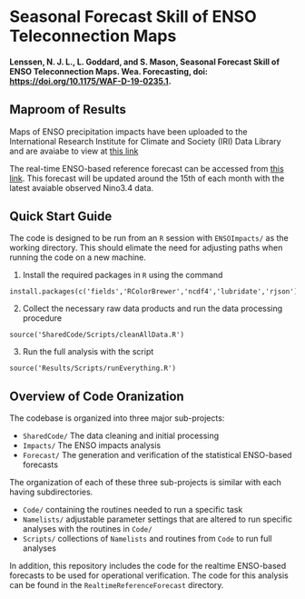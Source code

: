 # Seasonal Forecast Skill of ENSO Teleconnection Maps
#### Lenssen, N. J. L., L. Goddard, and S. Mason, Seasonal Forecast Skill of ENSO Teleconnection Maps. Wea. Forecasting, doi: https://doi.org/10.1175/WAF-D-19-0235.1.

## Maproom of Results

Maps of ENSO precipitation impacts have been uploaded to the International Research Institute for Climate and Society (IRI) Data Library and are avaiabe to view at [this link](http://iridl.ldeo.columbia.edu/expert/home/.lenssen/.ensoTeleconnections/.prob/figviewer.html?my.help=more+options&map.T.plotvalue=Dec++-+Feb&map.ENSO.plotvalue=ElNino&map.anomaly.plotvalue=Above_Normal&map.significance.plotvalue=85&map.Y.units=degree_north&map.Y.plotlast=90N&map.here.x=0&map.here.y=0&map.url=X+Y+fig-+colors+coasts+-fig&map.domain=+%7B+%2FT+12.5+12.5+plotrange+%2FENSO+%2FElNino+plotvalue+%2Fanomaly+%2FAbove_Normal+plotvalue+%2Fsignificance+85+plotvalue+Y+-60+90+plotrange+%7D&map.domainparam=+%2Fplotaxislength+432+psdef+%2Fplotborder+72+psdef+%2FXOVY+null+psdef&map.zoom=Zoom&map.Y.plotfirst=60S&map.X.plotfirst=180W&map.X.units=degree_east&map.X.modulus=360&map.X.plotlast=180&map.prob.plotfirst=0&map.prob.units=unitless&map.prob.plotlast=1&map.newurl.grid0=X&map.newurl.grid1=Y&map.newurl.land=draw+coasts&map.newurl.plot=colors&map.plotaxislength=800&map.plotborder=72&map.fnt=NimbusSanLSymbol&map.fntsze=12&map.XOVY=auto&map.color_smoothing=1&map.framelbl=framelabelstart&map.framelabeltext=&map.iftime=25&map.mftime=25&map.fftime=200)

The real-time ENSO-based reference forecast can be accessed from [this link](http://iridl.ldeo.columbia.edu/expert/home/.lenssen/.realtimeReferenceForecasts/.fcast/). This forecast will be updated around the 15th of each month with the latest avaiable observed Nino3.4 data. 

## Quick Start Guide
The code is designed to be run from an `R` session with `ENSOImpacts/` as the working directory. This should elimate the need for adjusting paths when running the code on a new machine.


1) Install the required packages in `R` using the command
```
install.packages(c('fields','RColorBrewer','ncdf4','lubridate','rjson'))
```

2) Collect the necessary raw data products and run the data processing procedure
```
source('SharedCode/Scripts/cleanAllData.R')
```

3) Run the full analysis with the script
```
source('Results/Scripts/runEverything.R')
```

## Overview of Code Oranization

The codebase is organized into three major sub-projects:
- `SharedCode/` The data cleaning and initial processing 
- `Impacts/` The ENSO impacts analysis 
- `Forecast/` The generation and verification of the statistical ENSO-based forecasts 

The organization of  each of these three sub-projects is similar with each having subdirectories. 
- `Code/` containing the routines needed to run a specific task
- `Namelists/` adjustable parameter settings that are altered to run specific analyses with the routines in `Code/`
- `Scripts/` collections of `Namelists` and routines from `Code` to run full analyses

In addition, this repository includes the code for the realtime ENSO-based forecasts to be used for operational verification. The code for this analysis can be found in the `RealtimeReferenceForecast` directory.


